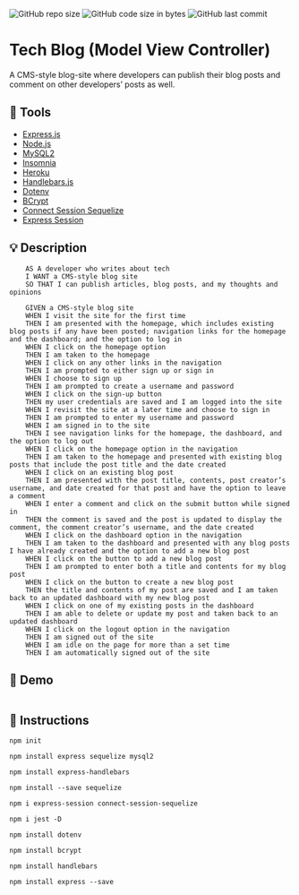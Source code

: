 ![GitHub repo size](https://img.shields.io/github/repo-size/deannapi/tech-blog-mvc)
![GitHub code size in bytes](https://img.shields.io/github/languages/code-size/deannapi/tech-blog-mvc)
![GitHub last commit](https://img.shields.io/github/last-commit/deannapi/tech-blog-mvc)

# Tech Blog (Model View Controller)
A CMS-style blog-site where developers can publish their blog posts and comment on other developers’ posts as well.


## :hammer: Tools
* [Express.js](https://expressjs.com/)
* [Node.js](https://nodejs.org/en/)
* [MySQL2](https://www.npmjs.com/package/mysql2)
* [Insomnia](https://insomnia.rest/)
* [Heroku](https://www.heroku.com/home)
* [Handlebars.js](https://handlebarsjs.com/)
* [Dotenv](https://www.npmjs.com/package/dotenv)
* [BCrypt](https://www.npmjs.com/package/bcrypt)
* [Connect Session Sequelize](https://www.npmjs.com/package/connect-session-sequelize)
* [Express Session](https://www.npmjs.com/package/express-session)


## :bulb: Description
        AS A developer who writes about tech
        I WANT a CMS-style blog site
        SO THAT I can publish articles, blog posts, and my thoughts and opinions

        GIVEN a CMS-style blog site
        WHEN I visit the site for the first time
        THEN I am presented with the homepage, which includes existing blog posts if any have been posted; navigation links for the homepage and the dashboard; and the option to log in
        WHEN I click on the homepage option
        THEN I am taken to the homepage
        WHEN I click on any other links in the navigation
        THEN I am prompted to either sign up or sign in
        WHEN I choose to sign up
        THEN I am prompted to create a username and password
        WHEN I click on the sign-up button
        THEN my user credentials are saved and I am logged into the site
        WHEN I revisit the site at a later time and choose to sign in
        THEN I am prompted to enter my username and password
        WHEN I am signed in to the site
        THEN I see navigation links for the homepage, the dashboard, and the option to log out
        WHEN I click on the homepage option in the navigation
        THEN I am taken to the homepage and presented with existing blog posts that include the post title and the date created
        WHEN I click on an existing blog post
        THEN I am presented with the post title, contents, post creator’s username, and date created for that post and have the option to leave a comment
        WHEN I enter a comment and click on the submit button while signed in
        THEN the comment is saved and the post is updated to display the comment, the comment creator’s username, and the date created
        WHEN I click on the dashboard option in the navigation
        THEN I am taken to the dashboard and presented with any blog posts I have already created and the option to add a new blog post
        WHEN I click on the button to add a new blog post
        THEN I am prompted to enter both a title and contents for my blog post
        WHEN I click on the button to create a new blog post
        THEN the title and contents of my post are saved and I am taken back to an updated dashboard with my new blog post
        WHEN I click on one of my existing posts in the dashboard
        THEN I am able to delete or update my post and taken back to an updated dashboard
        WHEN I click on the logout option in the navigation
        THEN I am signed out of the site
        WHEN I am idle on the page for more than a set time
        THEN I am automatically signed out of the site 

## :movie_camera: Demo
![]()

## :memo: Instructions

`npm init`

`npm install express sequelize mysql2`

`npm install express-handlebars`

`npm install --save sequelize`

`npm i express-session connect-session-sequelize`

`npm i jest -D`

`npm install dotenv`

`npm install bcrypt`

`npm install handlebars`

`npm install express --save`